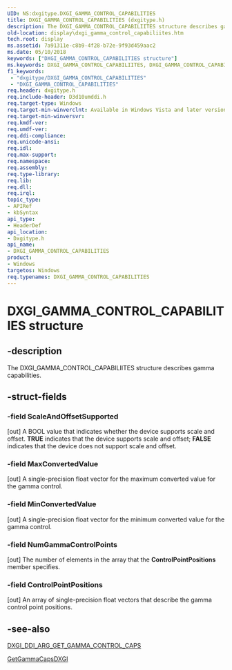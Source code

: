 ```yaml
---
UID: NS:dxgitype.DXGI_GAMMA_CONTROL_CAPABILITIES
title: DXGI_GAMMA_CONTROL_CAPABILITIES (dxgitype.h)
description: The DXGI_GAMMA_CONTROL_CAPABILIITES structure describes gamma capabilities.
old-location: display\dxgi_gamma_control_capabiliites.htm
tech.root: display
ms.assetid: 7a91311e-c8b9-4f28-b72e-9f93d459aac2
ms.date: 05/10/2018
keywords: ["DXGI_GAMMA_CONTROL_CAPABILITIES structure"]
ms.keywords: DXGI_GAMMA_CONTROL_CAPABILIITES, DXGI_GAMMA_CONTROL_CAPABILIITES structure [Display Devices], DXGI_GAMMA_CONTROL_CAPABILITIES, DXGI_GAMMA_CONTROL_CAPABILITIES structure [Display Devices], UMDisplayDriver_Dx10param_Structs_002eb4f0-081a-43df-a307-e979017daf6f.xml, display.dxgi_gamma_control_capabiliites, dxgitype/DXGI_GAMMA_CONTROL_CAPABILIITES
f1_keywords:
 - "dxgitype/DXGI_GAMMA_CONTROL_CAPABILITIES"
 - "DXGI_GAMMA_CONTROL_CAPABILITIES"
req.header: dxgitype.h
req.include-header: D3d10umddi.h
req.target-type: Windows
req.target-min-winverclnt: Available in Windows Vista and later versions of the Windows operating systems.
req.target-min-winversvr: 
req.kmdf-ver: 
req.umdf-ver: 
req.ddi-compliance: 
req.unicode-ansi: 
req.idl: 
req.max-support: 
req.namespace: 
req.assembly: 
req.type-library: 
req.lib: 
req.dll: 
req.irql: 
topic_type:
- APIRef
- kbSyntax
api_type:
- HeaderDef
api_location:
- Dxgitype.h
api_name:
- DXGI_GAMMA_CONTROL_CAPABILITIES
product:
- Windows
targetos: Windows
req.typenames: DXGI_GAMMA_CONTROL_CAPABILITIES
---
```


# DXGI_GAMMA_CONTROL_CAPABILITIES structure


## -description


The DXGI_GAMMA_CONTROL_CAPABILIITES structure describes gamma capabilities. 


## -struct-fields




### -field ScaleAndOffsetSupported

[out] A BOOL value that indicates whether the device supports scale and offset. <b>TRUE</b> indicates that the device supports scale and offset; <b>FALSE</b> indicates that the device does not support scale and offset. 


### -field MaxConvertedValue

[out] A single-precision float vector for the maximum converted value for the gamma control. 


### -field MinConvertedValue

[out] A single-precision float vector for the minimum converted value for the gamma control. 


### -field NumGammaControlPoints

[out] The number of elements in the array that the <b>ControlPointPositions</b> member specifies. 


### -field ControlPointPositions

[out] An array of single-precision float vectors that describe the gamma control point positions. 


## -see-also




<a href="https://docs.microsoft.com/windows-hardware/drivers/ddi/dxgiddi/ns-dxgiddi-dxgi_ddi_arg_get_gamma_control_caps">DXGI_DDI_ARG_GET_GAMMA_CONTROL_CAPS</a>



<a href="https://docs.microsoft.com/windows-hardware/drivers/ddi/dxgiddi/ns-dxgiddi-dxgi_ddi_base_functions">GetGammaCapsDXGI</a>
 

 


